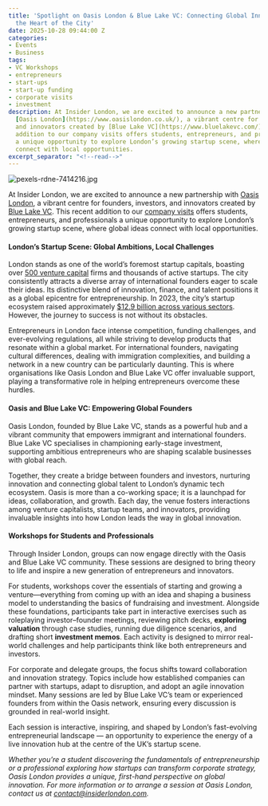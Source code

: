 ```yaml
---
title: 'Spotlight on Oasis London & Blue Lake VC: Connecting Global Innovation in
  the Heart of the City'
date: 2025-10-28 09:44:00 Z
categories:
- Events
- Business
tags:
- VC Workshops
- entrepreneurs
- start-ups
- start-up funding
- corporate visits
- investment
description: At Insider London, we are excited to announce a new partnership with
  [Oasis London](https://www.oasislondon.co.uk/), a vibrant centre for founders, investors,
  and innovators created by [Blue Lake VC](https://www.bluelakevc.com/). This recent
  addition to our company visits offers students, entrepreneurs, and professionals
  a unique opportunity to explore London’s growing startup scene, where global ideas
  connect with local opportunities.
excerpt_separator: "<!--read-->"
---
```


![pexels-rdne-7414216.jpg](/uploads/pexels-rdne-7414216.jpg)

At Insider London, we are excited to announce a new partnership with [Oasis London](https://www.oasislondon.co.uk/), a vibrant centre for founders, investors, and innovators created by [Blue Lake VC](https://www.bluelakevc.com/). This recent addition to our [company visits](https://www.insiderlondon.com/london/company-visits/) offers students, entrepreneurs, and professionals a unique opportunity to explore London’s growing startup scene, where global ideas connect with local opportunities.

<!--read-->

#### London’s Startup Scene: Global Ambitions, Local Challenges

London stands as one of the world’s foremost startup capitals, boasting over [500 venture capital](https://www.beauhurst.com/blog/most-active-venture-capital-firms-in-london/) firms and thousands of active startups. The city consistently attracts a diverse array of international founders eager to scale their ideas. Its distinctive blend of innovation, finance, and talent positions it as a global epicentre for entrepreneurship. In 2023, the city’s startup ecosystem raised approximately [$12.9 billion across various sectors](https://visible.vc/blog/venture-capital-firms-in-london/). However, the journey to success is not without its obstacles.

Entrepreneurs in London face intense competition, funding challenges, and ever-evolving regulations, all while striving to develop products that resonate within a global market. For international founders, navigating cultural differences, dealing with immigration complexities, and building a network in a new country can be particularly daunting. This is where organisations like Oasis London and Blue Lake VC offer invaluable support, playing a transformative role in helping entrepreneurs overcome these hurdles.

#### Oasis and Blue Lake VC: Empowering Global Founders

Oasis London, founded by Blue Lake VC, stands as a powerful hub and a vibrant community that empowers immigrant and international founders. Blue Lake VC specialises in championing early-stage investment, supporting ambitious entrepreneurs who are shaping scalable businesses with global reach.

Together, they create a bridge between founders and investors, nurturing innovation and connecting global talent to London’s dynamic tech ecosystem. Oasis is more than a co-working space; it is a launchpad for ideas, collaboration, and growth. Each day, the venue fosters interactions among venture capitalists, startup teams, and innovators, providing invaluable insights into how London leads the way in global innovation.

#### Workshops for Students and Professionals

Through Insider London, groups can now engage directly with the Oasis and Blue Lake VC community. These sessions are designed to bring theory to life and inspire a new generation of entrepreneurs and innovators.

For students, workshops cover the essentials of starting and growing a venture—everything from coming up with an idea and shaping a business model to understanding the basics of fundraising and investment. Alongside these foundations, participants take part in interactive exercises such as roleplaying investor–founder meetings, reviewing pitch decks, **exploring valuation** through case studies, running due diligence scenarios, and drafting short **investment memos**. Each activity is designed to mirror real-world challenges and help participants think like both entrepreneurs and investors.

For corporate and delegate groups, the focus shifts toward collaboration and innovation strategy. Topics include how established companies can partner with startups, adapt to disruption, and adopt an agile innovation mindset. Many sessions are led by Blue Lake VC’s team or experienced founders from within the Oasis network, ensuring every discussion is grounded in real-world insight.

Each session is interactive, inspiring, and shaped by London’s fast-evolving entrepreneurial landscape — an opportunity to experience the energy of a live innovation hub at the centre of the UK’s startup scene.


*Whether you’re a student discovering the fundamentals of entrepreneurship or a professional exploring how startups can transform corporate strategy, Oasis London provides a unique, first-hand perspective on global innovation. For more information or to arrange a session at Oasis London, contact us at [contact@insiderlondon.com](mialto:contact@insiderlondon.com).*



